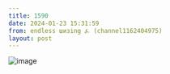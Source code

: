 ```yaml
---
title: 1590
date: 2024-01-23 15:31:59
from: endless шизing ⍼ (channel1162404975)
layout: post
---
```


![image](photos/photo_223@23-01-2024_15-31-59.jpg)


